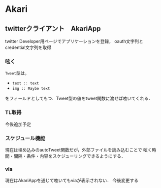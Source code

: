# Akari

## twitterクライアント　AkariApp

twitter Developer用ページでアプリケーションを登録，
oauth文字列とcredential文字列を取得

### 呟く
```Tweet```型は，
- ```text :: text```
- ```img :: Maybe text```

をフィールドとしてもつ．Tweet型の値をtweet関数に渡せば呟いてくれる．

### TL取得
今後追加予定

### スケジュール機能
現在は埋め込みのautoTweet関数だが，外部ファイルを読み込むことで
呟く時間・間隔・条件・内容をスケジューリングできるようにする．

### via
現在はAkariAppを通じて呟いてもviaが表示されない．
今後変更する
